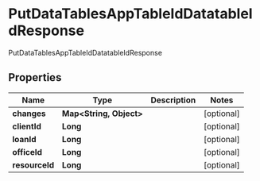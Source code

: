 

# PutDataTablesAppTableIdDatatableIdResponse

PutDataTablesAppTableIdDatatableIdResponse 

## Properties

| Name | Type | Description | Notes |
|------------ | ------------- | ------------- | -------------|
|**changes** | **Map&lt;String, Object&gt;** |  |  [optional] |
|**clientId** | **Long** |  |  [optional] |
|**loanId** | **Long** |  |  [optional] |
|**officeId** | **Long** |  |  [optional] |
|**resourceId** | **Long** |  |  [optional] |



